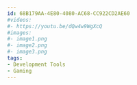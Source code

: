 ```yaml
---
id: 68B179AA-4E80-4080-AC68-CC922CD2AE60
#videos:
#- https://youtu.be/dQw4w9WgXcQ
#images:
#- image1.png
#- image2.png
#- image3.png
tags:
- Development Tools
- Gaming
---
```

